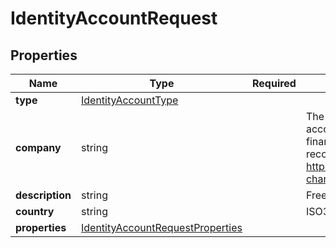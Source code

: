 # IdentityAccountRequest



## Properties

| Name | Type | Required | Description |
| ------------ | ------------- | ------------- | ------------- |
| **type** | [IdentityAccountType](IdentityAccountType.md) |  |  |
**company** | string |  | The issuing institution associated with the account (e.g., OCBC, GOPAY, 7-11). If adding financial accounts that Xendit supports, we recommend you use the channel_name found at https://xendit.github.io/apireference/#payment-channels for this field |
**description** | string |  | Free text description of this account |
**country** | string |  | ISO3166-2 country code |
**properties** | [IdentityAccountRequestProperties](IdentityAccountRequestProperties.md) |  |  |


